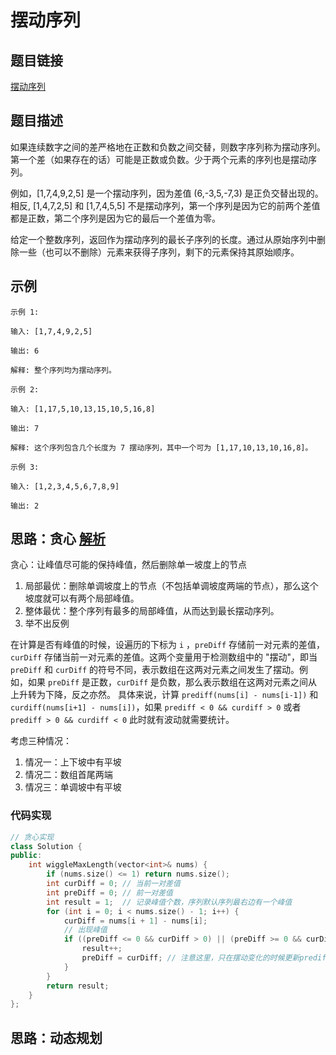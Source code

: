# 摆动序列

## 题目链接

[摆动序列](https://leetcode-cn.com/problems/wiggle-subsequence/)

## 题目描述

如果连续数字之间的差严格地在正数和负数之间交替，则数字序列称为摆动序列。第一个差（如果存在的话）可能是正数或负数。少于两个元素的序列也是摆动序列。

例如，[1,7,4,9,2,5] 是一个摆动序列，因为差值 (6,-3,5,-7,3) 是正负交替出现的。相反, [1,4,7,2,5] 和 [1,7,4,5,5] 不是摆动序列，第一个序列是因为它的前两个差值都是正数，第二个序列是因为它的最后一个差值为零。

给定一个整数序列，返回作为摆动序列的最长子序列的长度。通过从原始序列中删除一些（也可以不删除）元素来获得子序列，剩下的元素保持其原始顺序。

## 示例

```plaintext
示例 1:

输入: [1,7,4,9,2,5]

输出: 6

解释: 整个序列均为摆动序列。

示例 2:

输入: [1,17,5,10,13,15,10,5,16,8]

输出: 7

解释: 这个序列包含几个长度为 7 摆动序列，其中一个可为 [1,17,10,13,10,16,8]。

示例 3:

输入: [1,2,3,4,5,6,7,8,9]

输出: 2
```

## 思路：贪心 [解析](https://github.com/youngyangyang04/leetcode-master/blob/master/problems/0376.%E6%91%86%E5%8A%A8%E5%BA%8F%E5%88%97.md#%E6%80%9D%E8%B7%AF-1%E8%B4%AA%E5%BF%83%E8%A7%A3%E6%B3%95)

贪心：让峰值尽可能的保持峰值，然后删除单一坡度上的节点

1. 局部最优：删除单调坡度上的节点（不包括单调坡度两端的节点），那么这个坡度就可以有两个局部峰值。
2. 整体最优：整个序列有最多的局部峰值，从而达到最长摆动序列。
3. 举不出反例

在计算是否有峰值的时候，设遍历的下标为 `i` ，`preDiff` 存储前一对元素的差值，`curDiff` 存储当前一对元素的差值。这两个变量用于检测数组中的 "摆动"，即当 `preDiff` 和 `curDiff` 的符号不同，表示数组在这两对元素之间发生了摆动。例如，如果 `preDiff` 是正数，`curDiff` 是负数，那么表示数组在这两对元素之间从上升转为下降，反之亦然。
具体来说，计算 `prediff(nums[i] - nums[i-1])` 和 `curdiff(nums[i+1] - nums[i])`，如果 `prediff < 0 && curdiff > 0` 或者 `prediff > 0 && curdiff < 0` 此时就有波动就需要统计。

考虑三种情况：

1. 情况一：上下坡中有平坡
2. 情况二：数组首尾两端
3. 情况三：单调坡中有平坡

### 代码实现

```cpp
// 贪心实现
class Solution {
public:
    int wiggleMaxLength(vector<int>& nums) {
        if (nums.size() <= 1) return nums.size();
        int curDiff = 0; // 当前一对差值
        int preDiff = 0; // 前一对差值
        int result = 1;  // 记录峰值个数，序列默认序列最右边有一个峰值
        for (int i = 0; i < nums.size() - 1; i++) {
            curDiff = nums[i + 1] - nums[i];
            // 出现峰值
            if ((preDiff <= 0 && curDiff > 0) || (preDiff >= 0 && curDiff < 0)) {
                result++;
                preDiff = curDiff; // 注意这里，只在摆动变化的时候更新prediff
            }
        }
        return result;
    }
};
```

## 思路：动态规划
